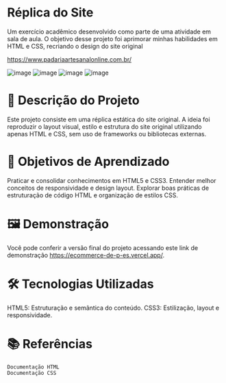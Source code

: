 # Réplica do Site

Um exercício acadêmico desenvolvido como parte de uma atividade em sala de aula. O objetivo desse projeto foi aprimorar minhas habilidades em HTML e CSS, recriando o design do site original 

https://www.padariaartesanalonline.com.br/

  ![image](https://github.com/user-attachments/assets/0437207a-d920-445b-a43d-182090c8b3e1)
  ![image](https://github.com/user-attachments/assets/a797b6e2-447c-4189-b669-cfeb2575ae04)
  ![image](https://github.com/user-attachments/assets/5f9cf5eb-c540-498e-bdf2-2d1dfbe0d4dd)
  ![image](https://github.com/user-attachments/assets/bf25f3bc-e3e3-4377-afce-174fcc7bb701)

  

# 📝 Descrição do Projeto
Este projeto consiste em uma réplica estática do site original. A ideia foi reproduzir o layout visual, estilo e estrutura do site original utilizando apenas HTML e CSS, sem uso de frameworks ou bibliotecas externas.  



# 🎯 Objetivos de Aprendizado

  Praticar e consolidar conhecimentos em HTML5 e CSS3.
  Entender melhor conceitos de responsividade e design layout.
  Explorar boas práticas de estruturação de código HTML e organização de estilos CSS.



# 🖼️ Demonstração

Você pode conferir a versão final do projeto acessando este link de demonstração https://ecommerce-de-p-es.vercel.app/.



# 🛠️ Tecnologias Utilizadas

  HTML5: Estruturação e semântica do conteúdo.
  CSS3: Estilização, layout e responsividade.



# 📚 Referências

    Documentação HTML
    Documentação CSS
